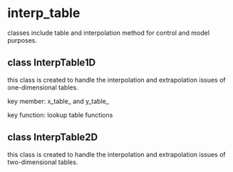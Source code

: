 # interp_table

classes include table and interpolation method for control and model purposes.

## class InterpTable1D
this class is created to handle the interpolation and extrapolation issues of one-dimensional tables.

key member: x_table_ and y_table_

key function: lookup table functions



## class InterpTable2D

this class is created to handle the interpolation and extrapolation issues of two-dimensional tables.






